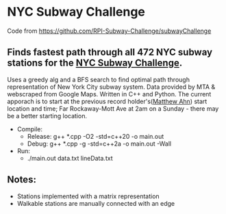# NYC Subway Challenge

Code from https://github.com/RPI-Subway-Challenge/subwayChallenge

## Finds fastest path through all 472 NYC subway stations for the [NYC Subway Challenge](https://en.wikipedia.org/wiki/Subway_Challenge).
Uses a greedy alg and a BFS search to find optimal path through representation of New York City subway system. Data provided by MTA & webscraped from Google Maps. Written in C++ and Python. The current apporach is to start at the previous record holder's([Matthew Ahn](https://en.wikipedia.org/wiki/Matthew_Ahn)) start location and time; Far Rockaway-Mott Ave at 2am on a Sunday - there may be a better starting location.


* Compile:
	* Release: g++ *.cpp -O2 -std=c++20 -o main.out
	* Debug: g++ *.cpp -g -std=c++2a -o main.out -Wall
* Run:
	* ./main.out data.txt lineData.txt


## Notes:

* Stations implemented with a matrix representation
* Walkable stations are manually connected with an edge
